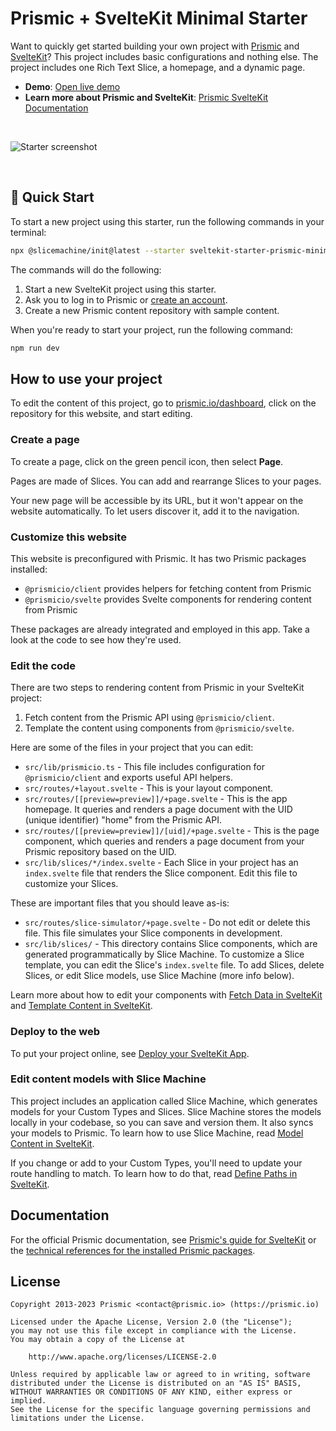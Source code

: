 # Prismic + SvelteKit Minimal Starter

Want to quickly get started building your own project with [Prismic][prismic]
and [SvelteKit][sveltekit]? This project includes basic configurations and
nothing else. The project includes one Rich Text Slice, a homepage, and a
dynamic page.

- **Demo**: [Open live demo][live-demo]
- **Learn more about Prismic and SvelteKit**: [Prismic SvelteKit
  Documentation][prismic-docs]

&nbsp;

![Starter screenshot](https://user-images.githubusercontent.com/31219208/228820114-98993841-0b14-40cf-9f39-1b81effe752f.png)

&nbsp;

## 🚀 Quick Start

To start a new project using this starter, run the following commands in your
terminal:

```sh
npx @slicemachine/init@latest --starter sveltekit-starter-prismic-minimal
```

The commands will do the following:

1. Start a new SvelteKit project using this starter.
2. Ask you to log in to Prismic or [create an account][prismic-sign-up].
3. Create a new Prismic content repository with sample content.

When you're ready to start your project, run the following command:

```sh
npm run dev
```

## How to use your project

To edit the content of this project, go to
[prismic.io/dashboard](https://prismic.io/dashboard), click on the repository
for this website, and start editing.

### Create a page

To create a page, click on the green pencil icon, then select **Page**.

Pages are made of Slices. You can add and rearrange Slices to your pages.

Your new page will be accessible by its URL, but it won't appear on the website
automatically. To let users discover it, add it to the navigation.

### Customize this website

This website is preconfigured with Prismic. It has two Prismic packages
installed:

- `@prismicio/client` provides helpers for fetching content from Prismic
- `@prismicio/svelte` provides Svelte components for rendering content from
  Prismic

These packages are already integrated and employed in this app. Take a look at
the code to see how they're used.

### Edit the code

There are two steps to rendering content from Prismic in your SvelteKit project:

1. Fetch content from the Prismic API using `@prismicio/client`.
2. Template the content using components from `@prismicio/svelte`.

Here are some of the files in your project that you can edit:

- `src/lib/prismicio.ts` - This file includes configuration for
  `@prismicio/client` and exports useful API helpers.
- `src/routes/+layout.svelte` - This is your layout component.
- `src/routes/[[preview=preview]]/+page.svelte` - This is the app homepage. It
  queries and renders a page document with the UID (unique identifier) "home"
  from the Prismic API.
- `src/routes/[[preview=preview]]/[uid]/+page.svelte` - This is the page
  component, which queries and renders a page document from your Prismic
  repository based on the UID.
- `src/lib/slices/*/index.svelte` - Each Slice in your project has an
  `index.svelte` file that renders the Slice component. Edit this file to
  customize your Slices.

These are important files that you should leave as-is:

- `src/routes/slice-simulator/+page.svelte` - Do not edit or delete this file.
  This file simulates your Slice components in development.
- `src/lib/slices/` - This directory contains Slice components, which are
  generated programmatically by Slice Machine. To customize a Slice template,
  you can edit the Slice's `index.svelte` file. To add Slices, delete Slices, or
  edit Slice models, use Slice Machine (more info below).

Learn more about how to edit your components with
[Fetch Data in SvelteKit](https://prismic.io/docs/svelte-fetch-data) and
[Template Content in SvelteKit](https://prismic.io/docs/svelte-template).

### Deploy to the web

To put your project online, see
[Deploy your SvelteKit App](https://prismic.io/docs/svelte-deploy).

### Edit content models with Slice Machine

This project includes an application called Slice Machine, which generates
models for your Custom Types and Slices. Slice Machine stores the models locally
in your codebase, so you can save and version them. It also syncs your models to
Prismic. To learn how to use Slice Machine, read
[Model Content in SvelteKit](https://prismic.io/docs/content-modeling).

If you change or add to your Custom Types, you'll need to update your route
handling to match. To learn how to do that, read
[Define Paths in SvelteKit](https://prismic.io/docs/technologies/define-paths-sveltekit).

## Documentation

For the official Prismic documentation, see [Prismic's guide for
SvelteKit][prismic-docs] or the
[technical references for the installed Prismic packages](https://prismic.io/docs/technologies/technical-references).

## License

```
Copyright 2013-2023 Prismic <contact@prismic.io> (https://prismic.io)

Licensed under the Apache License, Version 2.0 (the "License");
you may not use this file except in compliance with the License.
You may obtain a copy of the License at

    http://www.apache.org/licenses/LICENSE-2.0

Unless required by applicable law or agreed to in writing, software
distributed under the License is distributed on an "AS IS" BASIS,
WITHOUT WARRANTIES OR CONDITIONS OF ANY KIND, either express or implied.
See the License for the specific language governing permissions and
limitations under the License.
```

[prismic]: https://prismic.io/
[prismic-docs]: https://prismic.io/docs/svelte
[prismic-sign-up]: https://prismic.io/dashboard/signup
[sveltekit]: https://kit.svelte.dev/
[live-demo]: https://sveltekit-starter-prismic-minimal.vercel.app/
